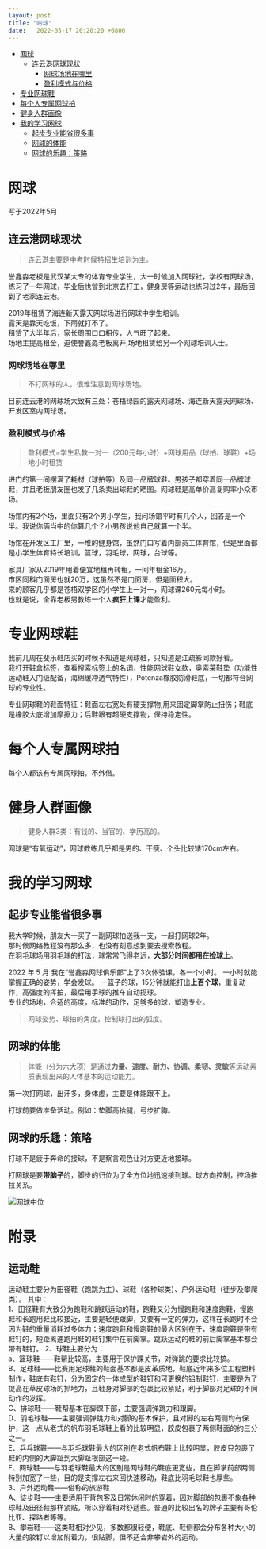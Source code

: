 ```yaml
---
layout: post
title: "网球"
date:   2022-05-17 20:20:20 +0800
---
```




<!-- TOC -->

- [网球](#网球)
  - [连云港网球现状](#连云港网球现状)
    - [网球场地在哪里](#网球场地在哪里)
    - [盈利模式与价格](#盈利模式与价格)
- [专业网球鞋](#专业网球鞋)
- [每个人专属网球拍](#每个人专属网球拍)
- [健身人群画像](#健身人群画像)
- [我的学习网球](#我的学习网球)
  - [起步专业能省很多事](#起步专业能省很多事)
  - [网球的体能](#网球的体能)
  - [网球的乐趣：策略](#网球的乐趣策略)

<!-- /TOC -->

# 网球

写于2022年5月

## 连云港网球现状

>连云港主要是中考时候特招生培训为主。

誉鑫淼老板是武汉某大专的体育专业学生，大一时候加入网球社，学校有网球场，练习了一年网球，毕业后也曾到北京去打工，健身房等运动也练习过2年，最后回到了老家连云港。  

2019年租赁了海连新天露天网球场进行网球中学生培训。  
露天是靠天吃饭，下雨就打不了。  
租赁了大半年后，家长周围口口相传，人气旺了起来。  
场地主提高租金，迫使誉鑫淼老板离开,场地租赁给另一个网球培训人士。

### 网球场地在哪里

>不打网球的人，很难注意到网球场地。

目前连云港的网球场大致有三处：苍梧绿园的露天网球场、海连新天露天网球场、开发区室内网球场。

### 盈利模式与价格

>盈利模式=学生私教一对一（200元每小时）+网球用品（球拍、球鞋）+场地小时租赁

进门的第一间摆满了耗材（球拍等）及同一品牌球鞋。男孩子都穿着同一品牌球鞋，并且老板朋友圈也发了几条卖出球鞋的晒图。网球鞋是高单价高复购率小众市场。



场馆内有2个场，里面只有2个男小学生，我问场馆平时有几个人，回答是一个半。我说你俩当中的你算几个？小男孩说他自己就算一个半。  

场馆在开发区工厂里，一堆的健身馆，虽然门口写着内部员工体育馆，但是里面都是小学生体育特长培训，篮球，羽毛球，网球，台球等。

家具厂家从2019年用着便宜地租再转租，一间年租金16万。  
市区同科门面房也就20万，这虽然不是门面房，但是面积大。  
来的顾客几乎都是苍梧双学区的小学生上一对一，网球课260元每小时。  
也就是说，全靠老板男教练一个人**疯狂上课**才能盈利。

# 专业网球鞋


我前几周在斐乐鞋店买的时候不知道是网球鞋，只知道是江疏影同款好看。  
我打开鞋盒标签，查看搜索标签上的名词，性能网球鞋女款，奥索莱鞋垫（功能性运动鞋入门级配备，海绵缓冲透气特性），Potenza橡胶防滑鞋底，一切都符合网球的专业性。  

专业网球鞋的鞋面特征：鞋面左右宽处有硬支撑物,用来固定脚掌防止扭伤；鞋底是橡胶大底增加摩擦力；后鞋跟有超硬支撑物，保持稳定性。

# 每个人专属网球拍

每个人都该有专属网球拍，不外借。

# 健身人群画像

>健身人群3类：有钱的、当官的、学历高的。  

网球是“有氧运动”，网球教练几乎都是男的、干瘦、个头比较矮170cm左右。

# 我的学习网球

## 起步专业能省很多事

我大学时候，朋友大一买了一副网球拍送我一支，一起打网球2年。  
那时候网络教程没有那么多，也没有刻意想到要去搜索教程。  
在羽毛球场用羽毛球的打法，球常常飞得老远，**大部分时间都用在捡球上**。

2022 年 5 月 我在“誉鑫淼网球俱乐部”上了3次体验课，各一个小时。
一小时就能掌握正确的姿势，学会发球。
一篮子的球，15分钟就能打出**上百个球**，重复动作，高强度的挥拍，最后用手球的推车自动揽球。  
专业的场地，合适的高度，标准的动作，足够多的球，塑造专业。

>网球姿势、球拍的角度，控制球打出的弧度。


## 网球的体能


>体能（分为六大项）是通过**力量、速度、耐力、协调、柔韧、灵敏**等运动素质表现出来的人体基本的运动能力。  

第一次打网球，出汗多，身体虚，主要是体能跟不上。

打球前要做准备活动。例如：垫脚高抬腿，弓步扩胸。

## 网球的乐趣：策略

打球不是疲于奔命的接球，不是察言观色让对方更近地接球。  

打网球是要**带脑子**的，脚步的归位为了全方位地迅速接到球。球方向控制，控场推拉关系。

![网球中位](/images/网球中位.jpg)  


# 附录

## 运动鞋

运动鞋主要分为田径鞋（跑跳为主）、球鞋（各种球类）、户外运动鞋（徒步及攀爬类）。
其中：  
1、田径鞋有大致分为跑鞋和跳跃运动的鞋，跑鞋又分为慢跑鞋和速度跑鞋，慢跑鞋和长跑用鞋比较接近，主要是轻便跟脚，又要有一定的弹力，这样在长跑时不会因为鞋的重量消耗过多体力；速度跑鞋和慢跑鞋的最大区别在于，速度跑鞋是带有鞋钉的，短距离速跑用鞋的鞋钉集中在前脚掌。跳跃运动的鞋的前后脚掌基本都会带有鞋钉。
2、球鞋主要分为：  
a、篮球鞋——鞋帮比较高，主要用于保护踝关节，对弹跳的要求比较搞。  
B、足球鞋——比赛用足球鞋的鞋面基本都是皮革质地，鞋底近年来多位工程塑料制作，鞋底有鞋钉，分为固定的一体成型的鞋钉和可更换的铝制鞋钉，主要是为了提高在草皮球场的抓地力，且鞋身对脚部的包裹比较紧贴，利于脚部对足球的不同动作的发挥。  
C、排球鞋——鞋帮基本在脚踝下部，主要强调弹跳力和跟脚。  
D、羽毛球鞋——主要强调弹跳力和对脚的基本保护，且对脚的左右两侧均有保护，这一点从老式的帆布羽毛球鞋上看的比较明显，胶皮包裹了两侧鞋面的约三分之一。  
E、乒乓球鞋——与羽毛球鞋最大的区别在老式帆布鞋上比较明显，胶皮只包裹了鞋的内侧的大脚趾到大脚趾根部这一段。  
F、网球鞋——与羽毛球鞋最大的区别是网球鞋的鞋底更宽些，且在脚掌前部两侧特别加宽了一些，目的是支撑左右来回快速移动，鞋底比羽毛球鞋也厚些。  
3、户外运动鞋——俗称的旅游鞋  
A、徒步鞋——主要适用于背包客及日常休闲时的穿着，因对脚部的包裹不象各种球鞋及田径鞋那样紧贴，所以穿着相对舒适些。普通的比较出名的牌子主要有哥伦比亚、探路者等等。  
B、攀岩鞋——这类鞋相对少见，多数都很轻便，鞋底、鞋侧都会分布各种大小的大量的胶钉以增加附着力，很贴脚，但不适合非攀岩外的运动。  